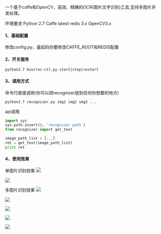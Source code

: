 一个基于caffe和OpenCV，高效、精确的OCR(图片文字识别)工具,支持多图片并发处理。

环境要求
Python 2.7
Caffe latest
redis 3.x
OpenCV3.x

#### 1、基础配置
修改config.py，最起码你要修改CAFFE_ROOT和REDIS配置

#### 2、开关服务
```
python2.7 bin/rec-ctl.py start|stop|restart
```


#### 3、调用方式
命令行直接调用(你可以把recognizer放到任何你想要的地方)
```
python2.7 recognizer.py img1 img2 img3 ...
```

api调用
``` python
import sys
sys.path.insert(0, 'recognizer path')
from recognizer import get_text

image_path_list = [...]
ret = get_text(image_path_list)
print ret
```

#### 4、使用效果
单图片识别效果
![](http://i.imgur.com/edQw0vq.jpg)

![](http://i.imgur.com/4IYSypZ.png)

多图片识别效果
![](http://i.imgur.com/lV647FE.png)

![](http://i.imgur.com/jwHbDQE.jpg)

![](http://i.imgur.com/KI0Fz5a.jpg)

![](http://i.imgur.com/5PIr7R6.jpg)

![](http://i.imgur.com/YVME7yh.png)